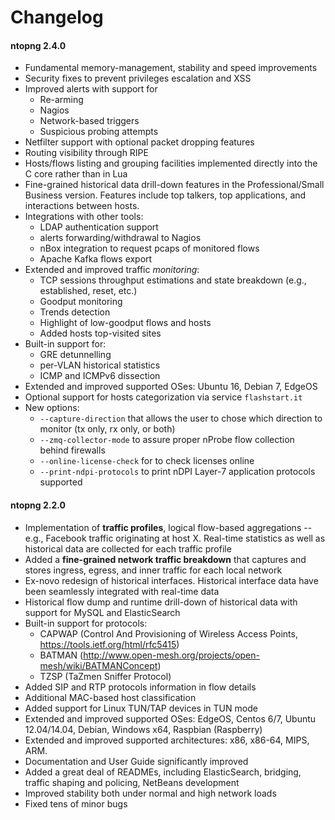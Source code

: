 # Changelog

#### ntopng 2.4.0


- Fundamental memory-management, stability and speed improvements
- Security fixes to prevent privileges escalation and XSS
- Improved alerts with support for
	- Re-arming
	- Nagios
	- Network-based triggers
	- Suspicious probing attempts
- Netfilter support with optional packet dropping features
- Routing visibility through RIPE
- Hosts/flows listing and grouping facilities implemented directly into the C core rather than in Lua
- Fine-grained historical data drill-down features in the Professional/Small Business version. Features include top talkers, top applications, and interactions between hosts.
- Integrations with other tools:
	- LDAP authentication support
	- alerts forwarding/withdrawal to Nagios
	- nBox integration to request pcaps of monitored flows
	- Apache Kafka flows export
- Extended and improved traffic *monitoring*:
	- TCP sessions throughput estimations and state breakdown (e.g., established, reset, etc.)
	- Goodput monitoring
	- Trends detection
	- Highlight of low-goodput flows and hosts
	- Added hosts top-visited sites
- Built-in support for:
	- GRE detunnelling
	- per-VLAN historical statistics
	- ICMP and ICMPv6 dissection
- Extended and improved supported OSes: Ubuntu 16, Debian 7, EdgeOS
- Optional support for hosts categorization via service `flashstart.it`
- New options:
	- `--capture-direction` that allows the user to chose which direction to monitor (tx only, rx only, or both)
	- `--zmq-collector-mode` to assure proper nProbe flow collection  behind firewalls
	- `--online-license-check` for to check licenses online
	- `--print-ndpi-protocols` to print nDPI Layer-7 application protocols supported

#### ntopng 2.2.0

- Implementation of **traffic profiles**, logical flow-based aggregations -- e.g., Facebook traffic originating at host X. Real-time statistics as well as historical data are collected for each traffic profile
- Added a **fine-grained network traffic breakdown** that captures and stores ingress, egress, and inner traffic for each local network
- Ex-novo redesign of historical interfaces. Historical interface data have been seamlessly integrated with real-time data
- Historical flow dump and runtime drill-down of historical data with support for MySQL and ElasticSearch
- Built-in support for protocols:
  - CAPWAP (Control And Provisioning of Wireless Access Points, <https://tools.ietf.org/html/rfc5415>)
  - BATMAN (<http://www.open-mesh.org/projects/open-mesh/wiki/BATMANConcept>)
  - TZSP (TaZmen Sniffer Protocol)
- Added SIP and RTP protocols information in flow details
- Additional MAC-based host classification
- Added support for Linux TUN/TAP devices in TUN mode
- Extended and improved supported OSes: EdgeOS, Centos 6/7, Ubuntu 12.04/14.04, Debian, Windows x64, Raspbian (Raspberry)
- Extended and improved supported architectures: x86, x86-64, MIPS, ARM.
- Documentation and User Guide significantly improved
- Added a great deal of READMEs, including ElasticSearch, bridging, traffic shaping and policing, NetBeans development
- Improved stability both under normal and high network loads
- Fixed tens of minor bugs 
